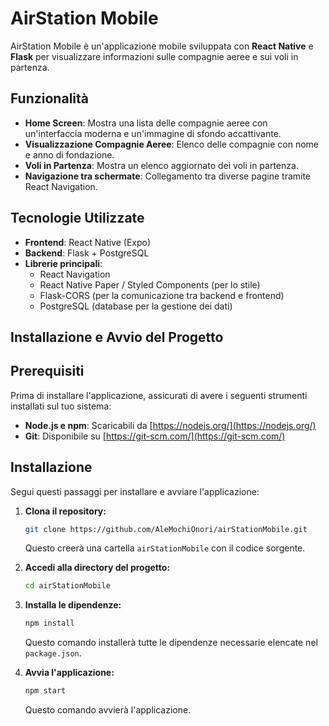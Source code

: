 # AirStation Mobile

AirStation Mobile è un'applicazione mobile sviluppata con **React Native** e **Flask** per visualizzare informazioni sulle compagnie aeree e sui voli in partenza.

## Funzionalità
- **Home Screen**: Mostra una lista delle compagnie aeree con un'interfaccia moderna e un'immagine di sfondo accattivante.
- **Visualizzazione Compagnie Aeree**: Elenco delle compagnie con nome e anno di fondazione.
- **Voli in Partenza**: Mostra un elenco aggiornato dei voli in partenza.
- **Navigazione tra schermate**: Collegamento tra diverse pagine tramite React Navigation.

## Tecnologie Utilizzate
- **Frontend**: React Native (Expo)
- **Backend**: Flask + PostgreSQL
- **Librerie principali**:
  - React Navigation
  - React Native Paper / Styled Components (per lo stile)
  - Flask-CORS (per la comunicazione tra backend e frontend)
  - PostgreSQL (database per la gestione dei dati)

## Installazione e Avvio del Progetto


## Prerequisiti

Prima di installare l'applicazione, assicurati di avere i seguenti strumenti installati sul tuo sistema:

- **Node.js e npm**: Scaricabili da [https://nodejs.org/](https://nodejs.org/)
- **Git**: Disponibile su [https://git-scm.com/](https://git-scm.com/)

## Installazione

Segui questi passaggi per installare e avviare l'applicazione:

1. **Clona il repository:**
   ```bash
   git clone https://github.com/AleMochiOnori/airStationMobile.git
   ```
   Questo creerà una cartella `airStationMobile` con il codice sorgente.

2. **Accedi alla directory del progetto:**
   ```bash
   cd airStationMobile
   ```

3. **Installa le dipendenze:**
   ```bash
   npm install
   ```
   Questo comando installerà tutte le dipendenze necessarie elencate nel `package.json`.

4. **Avvia l'applicazione:**
   ```bash
   npm start
   ```
   Questo comando avvierà l'applicazione.






